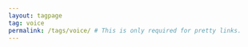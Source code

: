 ```yaml
---
layout: tagpage
tag: voice
permalink: /tags/voice/ # This is only required for pretty links.
---
```

